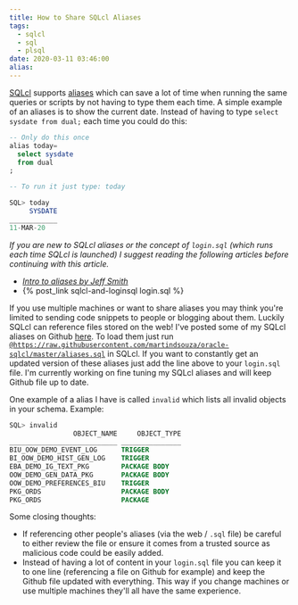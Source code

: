```yaml
---
title: How to Share SQLcl Aliases
tags:
  - sqlcl
  - sql
  - plsql
date: 2020-03-11 03:46:00
alias:
---
```



[SQLcl](https://www.oracle.com/ca-en/database/technologies/appdev/sqlcl.html) supports [aliases](https://docs.oracle.com/en/database/oracle/sql-developer-command-line/19.2/sqcug/working-sqlcl.html#GUID-0EF19838-E7C0-481B-8B09-202DF8277C65) which can save a lot of time when running the same queries or scripts by not having to type them each time. A simple example of an aliases is to show the current date. Instead of having to type `select sysdate from dual;` each time you could do this:

```sql
-- Only do this once
alias today=
  select sysdate
  from dual
;

-- To run it just type: today

SQL> today
     SYSDATE
____________
11-MAR-20
```

*If you are new to SQLcl aliases or the concept of `login.sql` (which runs each time SQLcl is launched) I suggest reading the following articles before continuing with this article.*

- *[Intro to aliases by Jeff Smith](https://www.thatjeffsmith.com/archive/2015/11/object-search-in-sqlcl/)*
- {% post_link sqlcl-and-loginsql login.sql %}


If you use multiple machines or want to share aliases you may think you're limited to sending code snippets to people or blogging about them. Luckily SQLcl can reference files stored on the web! I've posted some of my SQLcl aliases on Github [here](https://github.com/martindsouza/oracle-sqlcl). To load them just run [`@https://raw.githubusercontent.com/martindsouza/oracle-sqlcl/master/aliases.sql`](https://raw.githubusercontent.com/martindsouza/oracle-sqlcl/master/aliases.sql) in SQLcl. If you want to constantly get an updated version of these aliases just add the line above to your `login.sql` file. I'm currently working on fine tuning my SQLcl aliases and will keep Github file up to date.

One example of a alias I have is called `invalid` which lists all invalid objects in your schema. Example:

```sql
SQL> invalid
                OBJECT_NAME     OBJECT_TYPE
___________________________ _______________
BIU_OOW_DEMO_EVENT_LOG      TRIGGER
BI_OOW_DEMO_HIST_GEN_LOG    TRIGGER
EBA_DEMO_IG_TEXT_PKG        PACKAGE BODY
OOW_DEMO_GEN_DATA_PKG       PACKAGE BODY
OOW_DEMO_PREFERENCES_BIU    TRIGGER
PKG_ORDS                    PACKAGE BODY
PKG_ORDS                    PACKAGE
```

Some closing thoughts:

- If referencing other people's aliases (via the web / `.sql` file) be careful to either review the file or ensure it comes from a trusted source as malicious code could be easily added.
- Instead of having a lot of content in your `login.sql` file you can keep it to one line (referencing a file on Github for example) and keep the Github file updated with everything. This way if you change machines or use multiple machines they'll all have the same experience.



